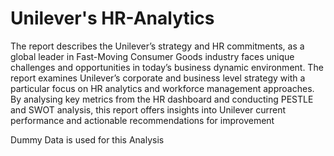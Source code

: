 # Unilever's HR-Analytics 

The report describes the Unilever’s strategy and HR commitments, as a global 
leader in Fast-Moving Consumer Goods industry faces unique challenges and
opportunities in today’s business dynamic environment. The report examines 
Unilever’s corporate and business level strategy with a particular focus on HR 
analytics and workforce management approaches. By analysing key metrics from 
the HR dashboard and conducting PESTLE and SWOT analysis, this report offers 
insights into Unilever current performance and actionable recommendations for 
improvement

Dummy Data is used for this Analysis
